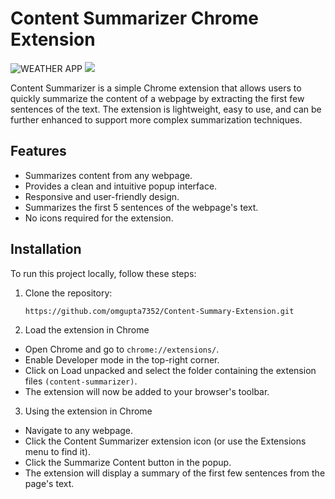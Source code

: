# Content Summarizer Chrome Extension

![WEATHER APP](ime1.png)
![](ime2.png)

Content Summarizer is a simple Chrome extension that allows users to quickly summarize the content of a webpage by extracting the first few sentences of the text. The extension is lightweight, easy to use, and can be further enhanced to support more complex summarization techniques.


## Features

- Summarizes content from any webpage.
- Provides a clean and intuitive popup interface.
- Responsive and user-friendly design.
- Summarizes the first 5 sentences of the webpage's text.
- No icons required for the extension.


## Installation

To run this project locally, follow these steps:

1. Clone the repository:

    ```bash
   https://github.com/omgupta7352/Content-Summary-Extension.git
    ```

2. Load the extension in Chrome

- Open Chrome and go to ``` chrome://extensions/ ```.
- Enable Developer mode in the top-right corner.
- Click on Load unpacked and select the folder containing the extension files ```(content-summarizer)```.
- The extension will now be added to your browser's toolbar.

3. Using the extension in Chrome

- Navigate to any webpage.
- Click the Content Summarizer extension icon (or use the Extensions menu to find it).
- Click the Summarize Content button in the popup.
- The extension will display a summary of the first few sentences from the page's text.
